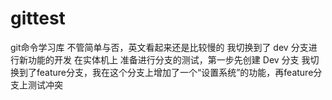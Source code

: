 # gittest
git命令学习库
不管简单与否，英文看起来还是比较慢的
我切换到了 dev 分支进行新功能的开发 在实体机上
准备进行分支的测试，第一步先创建 Dev 分支
我切换到了feature分支，我在这个分支上增加了一个“设置系统”的功能，再feature分支上测试冲突